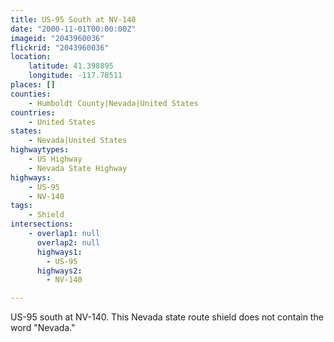 ```yaml
---
title: US-95 South at NV-140
date: "2000-11-01T00:00:00Z"
imageid: "2043960036"
flickrid: "2043960036"
location:
    latitude: 41.398895
    longitude: -117.78511
places: []
counties:
    - Humboldt County|Nevada|United States
countries:
    - United States
states:
    - Nevada|United States
highwaytypes:
    - US Highway
    - Nevada State Highway
highways:
    - US-95
    - NV-140
tags:
    - Shield
intersections:
    - overlap1: null
      overlap2: null
      highways1:
        - US-95
      highways2:
        - NV-140

---
```

US-95 south at NV-140.  This Nevada state route shield does not contain the word &quot;Nevada.&quot;